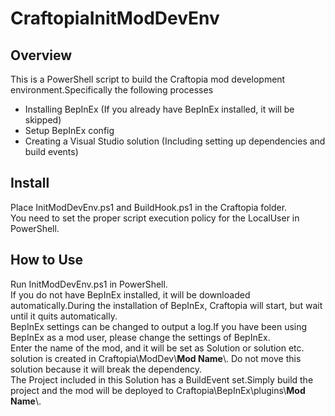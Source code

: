 # CraftopiaInitModDevEnv

## Overview
This is a PowerShell script to build the Craftopia mod development environment.Specifically the following processes
* Installing BepInEx (If you already have BepInEx installed, it will be skipped)
* Setup BepInEx config
* Creating a Visual Studio solution (Including setting up dependencies and build events)

## Install
Place InitModDevEnv.ps1 and BuildHook.ps1 in the Craftopia folder.  
You need to set the proper script execution policy for the LocalUser in PowerShell.

## How to Use
Run InitModDevEnv.ps1 in PowerShell.  
If you do not have BepInEx installed, it will be downloaded automatically.During the installation of BepInEx, Craftopia will start, but wait until it quits automatically.  
BepInEx settings can be changed to output a log.If you have been using BepInEx as a mod user, please change the settings of BepInEx.  
Enter the name of the mod, and it will be set as Solution or solution etc.  
solution is created in Craftopia\\ModDev\\**Mod Name**\\. Do not move this solution because it will break the dependency.  
The Project included in this Solution has a BuildEvent set.Simply build the project and the mod will be deployed to Craftopia\\BepInEx\\plugins\\**Mod Name**\\.  
